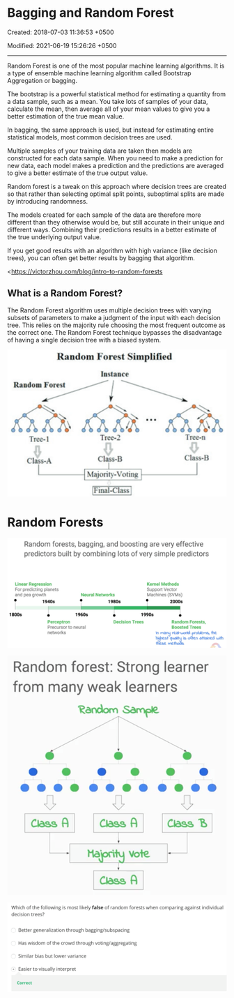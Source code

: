 # Bagging and Random Forest

Created: 2018-07-03 11:36:53 +0500

Modified: 2021-06-19 15:26:26 +0500

---

Random Forest is one of the most popular machine learning algorithms. It is a type of ensemble machine learning algorithm called Bootstrap Aggregation or bagging.

The bootstrap is a powerful statistical method for estimating a quantity from a data sample, such as a mean. You take lots of samples of your data, calculate the mean, then average all of your mean values to give you a better estimation of the true mean value.

In bagging, the same approach is used, but instead for estimating entire statistical models, most common decision trees are used.

Multiple samples of your training data are taken then models are constructed for each data sample. When you need to make a prediction for new data, each model makes a prediction and the predictions are averaged to give a better estimate of the true output value.

Random forest is a tweak on this approach where decision trees are created so that rather than selecting optimal split points, suboptimal splits are made by introducing randomness.

The models created for each sample of the data are therefore more different than they otherwise would be, but still accurate in their unique and different ways. Combining their predictions results in a better estimate of the true underlying output value.

If you get good results with an algorithm with high variance (like decision trees), you can often get better results by bagging that algorithm.

<https://victorzhou.com/blog/intro-to-random-forests

## What is a Random Forest?

The Random Forest algorithm uses multiple decision trees with varying subsets of parameters to make a judgment of the input with each decision tree. This relies on the majority rule choosing the most frequent outcome as the correct one. The Random Forest technique bypasses the disadvantage of having a single decision tree with a biased system.

![image](media/Bagging-and-Random-Forest-image1.png)

# Random Forests

![image](media/Bagging-and-Random-Forest-image2.png)

![image](media/Bagging-and-Random-Forest-image3.png)

![image](media/Bagging-and-Random-Forest-image4.png)
